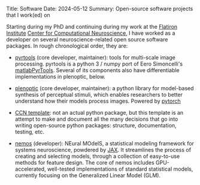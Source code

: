 Title: Software
Date: 2024-05-12
Summary: Open-source software projects that I work(ed) on

Starting during my PhD and continuing during my work at the [Flatiron Institute](https://www.simonsfoundation.org/flatiron/) [Center for Computational Neuroscience](https://www.simonsfoundation.org/flatiron/center-for-computational-neuroscience/), I have worked as a developer on several neuroscience-related open source software packages. In rough chronological order, they are:

- [pyrtools](https://github.com/LabForComputationalVision/pyrtools/) (core developer, maintainer): tools for multi-scale image processing. pyrtools is a python 3 / numpy port of Eero Simoncelli's [matlabPyrTools](https://github.com/LabForComputationalVision/matlabPyrTools). Several of its components also have differentiable implementations in plenoptic, below.

- [plenoptic](https://github.com/LabForComputationalVision/plenoptic/) (core developer, maintainer): a python library for model-based synthesis of perceptual stimuli, which enables researchers to better understand how their models process images. Powered by [pytorch](https://pytorch.org/)

- [CCN template](https://github.com/flatironinstitute/ccn-template/): not an actual python package, but this template is an attempt to make and document all the many decisions that go into writing open-source python packages: structure, documentation, testing, etc.

- [nemos](https://github.com/flatironinstitute/nemos) (developer): NEural MOdelS, a statistical modeling framework for systems neuroscience, powdered by [JAX](https://jax.readthedocs.io/en/latest/). It streamlines the process of creating and selecting models, through a collection of easy-to-use methods for feature design. The core of nemos includes GPU-accelerated, well-tested implementations of standard statistical models, currently focusing on the Generalized Linear Model (GLM).


